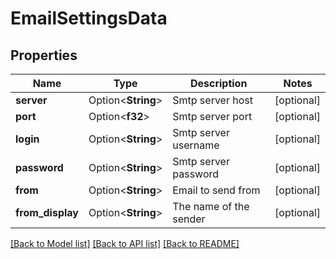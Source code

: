 # EmailSettingsData

## Properties

Name | Type | Description | Notes
------------ | ------------- | ------------- | -------------
**server** | Option<**String**> | Smtp server host | [optional]
**port** | Option<**f32**> | Smtp server port | [optional]
**login** | Option<**String**> | Smtp server username | [optional]
**password** | Option<**String**> | Smtp server password | [optional]
**from** | Option<**String**> | Email to send from | [optional]
**from_display** | Option<**String**> | The name of the sender | [optional]

[[Back to Model list]](../README.md#documentation-for-models) [[Back to API list]](../README.md#documentation-for-api-endpoints) [[Back to README]](../README.md)


